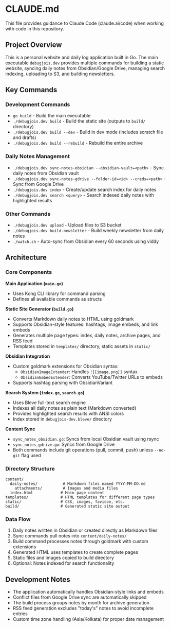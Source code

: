 # CLAUDE.md

This file provides guidance to Claude Code (claude.ai/code) when working with code in this repository.

## Project Overview

This is a personal website and daily log application built in Go. The main executable `debugjois.dev` provides multiple commands for building a static website, syncing daily notes from Obsidian/Google Drive, managing search indexing, uploading to S3, and building newsletters.

## Key Commands

### Development Commands
- `go build` - Build the main executable
- `./debugjois.dev build` - Build the static site (outputs to `build/` directory)
- `./debugjois.dev build --dev` - Build in dev mode (includes scratch file and drafts)
- `./debugjois.dev build --rebuild` - Rebuild the entire archive

### Daily Notes Management
- `./debugjois.dev sync-notes-obsidian --obsidian-vault=<path>` - Sync daily notes from Obsidian vault
- `./debugjois.dev sync-notes-gdrive --folder-id=<id> --creds=<path>` - Sync from Google Drive
- `./debugjois.dev index` - Create/update search index for daily notes
- `./debugjois.dev search <query>` - Search indexed daily notes with highlighted results

### Other Commands
- `./debugjois.dev upload` - Upload files to S3 bucket
- `./debugjois.dev build-newsletter` - Build weekly newsletter from daily notes
- `./watch.sh` - Auto-sync from Obsidian every 60 seconds using viddy

## Architecture

### Core Components

**Main Application (`main.go`)**
- Uses Kong CLI library for command parsing
- Defines all available commands as structs

**Static Site Generator (`build.go`)**
- Converts Markdown daily notes to HTML using goldmark
- Supports Obsidian-style features: hashtags, image embeds, and link embeds
- Generates multiple page types: index, daily notes, archive pages, and RSS feed
- Templates stored in `templates/` directory, static assets in `static/`

**Obsidian Integration**
- Custom goldmark extensions for Obsidian syntax:
  - `ObsidianImageExtender`: Handles `![[image.png]]` syntax
  - `ObsidianEmbedExtender`: Converts YouTube/Twitter URLs to embeds
- Supports hashtag parsing with ObsidianVariant

**Search System (`index.go`, `search.go`)**
- Uses Bleve full-text search engine
- Indexes all daily notes as plain text (Markdown converted)
- Provides highlighted search results with ANSI colors
- Index stored in `debugjois-dev.bleve/` directory

**Content Sync**
- `sync_notes_obsidian.go`: Syncs from local Obsidian vault using rsync
- `sync_notes_gdrive.go`: Syncs from Google Drive
- Both commands include git operations (pull, commit, push) unless `--no-git` flag used

### Directory Structure

```
content/
  daily-notes/           # Markdown files named YYYY-MM-DD.md
    attachments/         # Images and media files
  index.html            # Main page content
templates/              # HTML templates for different page types
static/                 # CSS, images, favicon, etc.
build/                  # Generated static site output
```

### Data Flow

1. Daily notes written in Obsidian or created directly as Markdown files
2. Sync commands pull notes into `content/daily-notes/`
3. Build command processes notes through goldmark with custom extensions
4. Generated HTML uses templates to create complete pages
5. Static files and images copied to build directory
6. Optional: Notes indexed for search functionality

## Development Notes

- The application automatically handles Obsidian-style links and embeds
- Conflict files from Google Drive sync are automatically skipped
- The build process groups notes by month for archive generation
- RSS feed generation excludes "today's" notes to avoid incomplete entries
- Custom time zone handling (Asia/Kolkata) for proper date management